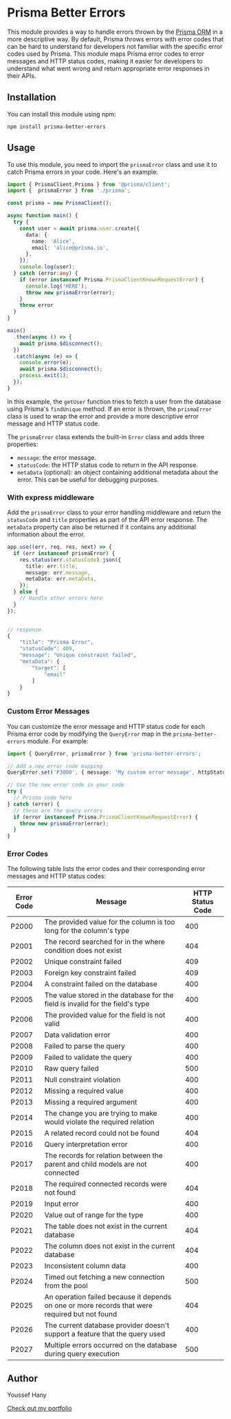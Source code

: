 # Prisma Better Errors

This module provides a way to handle errors thrown by the [Prisma ORM](https://www.prisma.io/) in a more descriptive way. By default, Prisma throws errors with error codes that can be hard to understand for developers not familiar with the specific error codes used by Prisma. This module maps Prisma error codes to error messages and HTTP status codes, making it easier for developers to understand what went wrong and return appropriate error responses in their APIs.

## Installation

You can install this module using npm:

```
npm install prisma-better-errors
```

## Usage

To use this module, you need to import the `prismaError` class and use it to catch Prisma errors in your code. Here's an example:

```ts
import { PrismaClient,Prisma } from '@prisma/client';
import {  prismaError } from './prisma';

const prisma = new PrismaClient();

async function main() {
  try {
    const user = await prisma.user.create({
      data: {
        name: 'Alice',
        email: 'alice@prisma.io',
      },
    });
    console.log(user);
  } catch (error:any) {
    if (error instanceof Prisma.PrismaClientKnownRequestError) {
      console.log('HERE');
      throw new prismaError(error);
    }
    throw error
  }
}

main()
  .then(async () => {
    await prisma.$disconnect();
  })
  .catch(async (e) => {
    console.error(e);
    await prisma.$disconnect();
    process.exit(1);
  });
}
```

In this example, the `getUser` function tries to fetch a user from the database using Prisma's `findUnique` method. If an error is thrown, the `prismaError` class is used to wrap the error and provide a more descriptive error message and HTTP status code.

The `prismaError` class extends the built-in `Error` class and adds three properties:

- `message`: the error message.
- `statusCode`: the HTTP status code to return in the API response.
- `metaData` (optional): an object containing additional metadata about the error. This can be useful for debugging purposes.

### With express middleware

Add the `prismaError` class to your error handling middleware and return the `statusCode` and `title` properties as part of the API error response. The `metaData` property can also be returned if it contains any additional information about the error.

```ts
app.use((err, req, res, next) => {
  if (err instanceof prismaError) {
    res.status(err.statusCode).json({
      title: err.title,
      message: err.message,
      metaData: err.metaData,
    });
  } else {
    // Handle other errors here
  }
});
```

```ts

// response
{
    "title": "Prisma Error",
    "statusCode": 409,
    "message": "Unique constraint failed",
    "metaData": {
        "target": [
            "email"
        ]
    }
}


```

### Custom Error Messages

You can customize the error message and HTTP status code for each Prisma error code by modifying the `QueryError` map in the `prisma-better-errors` module. For example:

```ts
import { QueryError, prismaError } from 'prisma-better-errors';

// Add a new error code mapping
QueryError.set('P3000', { message: 'My custom error message', httpStatus: 422 });

// Use the new error code in your code
try {
  // Prisma code here
} catch (error) {
  // these are the query errors
  if (error instanceof Prisma.PrismaClientKnownRequestError) {
    throw new prismaError(error);
  }
}
```

### Error Codes

The following table lists the error codes and their corresponding error messages and HTTP status codes:

| Error Code | Message                                                                                        | HTTP Status Code |
| ---------- | ---------------------------------------------------------------------------------------------- | ---------------- |
| P2000      | The provided value for the column is too long for the column's type                            | 400              |
| P2001      | The record searched for in the where condition does not exist                                  | 404              |
| P2002      | Unique constraint failed                                                                       | 409              |
| P2003      | Foreign key constraint failed                                                                  | 409              |
| P2004      | A constraint failed on the database                                                            | 400              |
| P2005      | The value stored in the database for the field is invalid for the field's type                 | 400              |
| P2006      | The provided value for the field is not valid                                                  | 400              |
| P2007      | Data validation error                                                                          | 400              |
| P2008      | Failed to parse the query                                                                      | 400              |
| P2009      | Failed to validate the query                                                                   | 400              |
| P2010      | Raw query failed                                                                               | 500              |
| P2011      | Null constraint violation                                                                      | 400              |
| P2012      | Missing a required value                                                                       | 400              |
| P2013      | Missing a required argument                                                                    | 400              |
| P2014      | The change you are trying to make would violate the required relation                          | 400              |
| P2015      | A related record could not be found                                                            | 404              |
| P2016      | Query interpretation error                                                                     | 400              |
| P2017      | The records for relation between the parent and child models are not connected                 | 400              |
| P2018      | The required connected records were not found                                                  | 404              |
| P2019      | Input error                                                                                    | 400              |
| P2020      | Value out of range for the type                                                                | 400              |
| P2021      | The table does not exist in the current database                                               | 404              |
| P2022      | The column does not exist in the current database                                              | 404              |
| P2023      | Inconsistent column data                                                                       | 400              |
| P2024      | Timed out fetching a new connection from the pool                                              | 500              |
| P2025      | An operation failed because it depends on one or more records that were required but not found | 404              |
| P2026      | The current database provider doesn't support a feature that the query used                    | 400              |
| P2027      | Multiple errors occurred on the database during query execution                                | 500              |

## Author

Youssef Hany

[Check out my portfolio](http://youssefhany.dev/)
